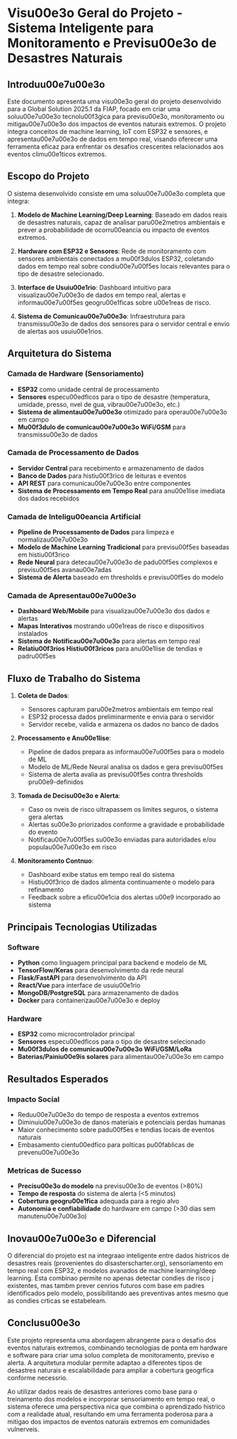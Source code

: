 # Visu00e3o Geral do Projeto - Sistema Inteligente para Monitoramento e Previsu00e3o de Desastres Naturais

## Introduu00e7u00e3o

Este documento apresenta uma visu00e3o geral do projeto desenvolvido para a Global Solution 2025.1 da FIAP, focado em criar uma soluu00e7u00e3o tecnolu00f3gica para previsu00e3o, monitoramento ou mitigau00e7u00e3o dos impactos de eventos naturais extremos. O projeto integra conceitos de machine learning, IoT com ESP32 e sensores, e apresentau00e7u00e3o de dados em tempo real, visando oferecer uma ferramenta eficaz para enfrentar os desafios crescentes relacionados aos eventos climu00e1ticos extremos.

## Escopo do Projeto

O sistema desenvolvido consiste em uma soluu00e7u00e3o completa que integra:

1. **Modelo de Machine Learning/Deep Learning**: Baseado em dados reais de desastres naturais, capaz de analisar paru00e2metros ambientais e prever a probabilidade de ocorru00eancia ou impacto de eventos extremos.

2. **Hardware com ESP32 e Sensores**: Rede de monitoramento com sensores ambientais conectados a mu00f3dulos ESP32, coletando dados em tempo real sobre condiu00e7u00f5es locais relevantes para o tipo de desastre selecionado.

3. **Interface de Usuiu00e1rio**: Dashboard intuitivo para visualizau00e7u00e3o de dados em tempo real, alertas e informau00e7u00f5es geogru00e1ficas sobre u00e1reas de risco.

4. **Sistema de Comunicau00e7u00e3o**: Infraestrutura para transmissu00e3o de dados dos sensores para o servidor central e envio de alertas aos usuiu00e1rios.

## Arquitetura do Sistema

### Camada de Hardware (Sensoriamento)
- **ESP32** como unidade central de processamento
- **Sensores** especu00edficos para o tipo de desastre (temperatura, umidade, presso, nvel de gua, vibrau00e7u00e3o, etc.)
- **Sistema de alimentau00e7u00e3o** otimizado para operau00e7u00e3o em campo
- **Mu00f3dulo de comunicau00e7u00e3o WiFi/GSM** para transmissu00e3o de dados

### Camada de Processamento de Dados
- **Servidor Central** para recebimento e armazenamento de dados
- **Banco de Dados** para histiu00f3rico de leituras e eventos
- **API REST** para comunicau00e7u00e3o entre componentes
- **Sistema de Processamento em Tempo Real** para anu00e1lise imediata dos dados recebidos

### Camada de Inteligu00eancia Artificial
- **Pipeline de Processamento de Dados** para limpeza e normalizau00e7u00e3o
- **Modelo de Machine Learning Tradicional** para previsu00f5es baseadas em histiu00f3rico
- **Rede Neural** para detecau00e7u00e3o de padu00f5es complexos e previsu00f5es avanau00e7adas
- **Sistema de Alerta** baseado em thresholds e previsu00f5es do modelo

### Camada de Apresentau00e7u00e3o
- **Dashboard Web/Mobile** para visualizau00e7u00e3o dos dados e alertas
- **Mapas Interativos** mostrando u00e1reas de risco e dispositivos instalados
- **Sistema de Notificau00e7u00e3o** para alertas em tempo real
- **Relatiu00f3rios Histiu00f3ricos** para anu00e1lise de tendias e padru00f5es

## Fluxo de Trabalho do Sistema

1. **Coleta de Dados**:
   - Sensores capturam paru00e2metros ambientais em tempo real
   - ESP32 processa dados preliminarmente e envia para o servidor
   - Servidor recebe, valida e armazena os dados no banco de dados

2. **Processamento e Anu00e1lise**:
   - Pipeline de dados prepara as informau00e7u00f5es para o modelo de ML
   - Modelo de ML/Rede Neural analisa os dados e gera previsu00f5es
   - Sistema de alerta avalia as previsu00f5es contra thresholds pru00e9-definidos

3. **Tomada de Decisu00e3o e Alerta**:
   - Caso os nveis de risco ultrapassem os limites seguros, o sistema gera alertas
   - Alertas su00e3o priorizados conforme a gravidade e probabilidade do evento
   - Notificau00e7u00f5es su00e3o enviadas para autoridades e/ou populau00e7u00e3o em risco

4. **Monitoramento Contnuo**:
   - Dashboard exibe status em tempo real do sistema
   - Histiu00f3rico de dados alimenta continuamente o modelo para refinamento
   - Feedback sobre a eficu00e1cia dos alertas u00e9 incorporado ao sistema

## Principais Tecnologias Utilizadas

### Software
- **Python** como linguagem principal para backend e modelo de ML
- **TensorFlow/Keras** para desenvolvimento da rede neural
- **Flask/FastAPI** para desenvolvimento da API
- **React/Vue** para interface de usuiu00e1rio
- **MongoDB/PostgreSQL** para armazenamento de dados
- **Docker** para containerizau00e7u00e3o e deploy

### Hardware
- **ESP32** como microcontrolador principal
- **Sensores** especu00edficos para o tipo de desastre selecionado
- **Mu00f3dulos de comunicau00e7u00e3o WiFi/GSM/LoRa**
- **Baterias/Painiu00e9is solares** para alimentau00e7u00e3o em campo

## Resultados Esperados

### Impacto Social
- Reduu00e7u00e3o do tempo de resposta a eventos extremos
- Diminuiu00e7u00e3o de danos materiais e potenciais perdas humanas
- Maior conhecimento sobre padu00f5es e tendias locais de eventos naturais
- Embasamento cientu00edfico para polticas pu00fablicas de prevenu00e7u00e3o

### Metricas de Sucesso
- **Precisu00e3o do modelo** na previsu00e3o de eventos (>80%)
- **Tempo de resposta** do sistema de alerta (<5 minutos)
- **Cobertura geogru00e1fica** adequada para a regio alvo
- **Autonomia e confiabilidade** do hardware em campo (>30 dias sem manutenu00e7u00e3o)

## Inovau00e7u00e3o e Diferencial

O diferencial do projeto est na integraao inteligente entre dados histricos de desastres reais (provenientes do disasterscharter.org), sensoriamento em tempo real com ESP32, e modelos avanados de machine learning/deep learning. Esta combinao permite no apenas detectar condies de risco j existentes, mas tambm prever cenrios futuros com base em padres identificados pelo modelo, possibilitando aes preventivas antes mesmo que as condies crticas se estabeleam.

## Conclusu00e3o

Este projeto representa uma abordagem abrangente para o desafio dos eventos naturais extremos, combinando tecnologias de ponta em hardware e software para criar uma soluo completa de monitoramento, previso e alerta. A arquitetura modular permite adaptao a diferentes tipos de desastres naturais e escalabilidade para ampliar a cobertura geogrfica conforme necessrio.

Ao utilizar dados reais de desastres anteriores como base para o treinamento dos modelos e incorporar sensoriamento em tempo real, o sistema oferece uma perspectiva nica que combina o aprendizado histrico com a realidade atual, resultando em uma ferramenta poderosa para a mitigao dos impactos de eventos naturais extremos em comunidades vulnerveis.
